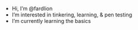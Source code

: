 -  Hi, I’m @fardlion
-  I’m interested in tinkering, learning, & pen testing
-  I’m currently learning the basics


<!---
fardlion/fardlion is a ✨ special ✨ repository because its `README.md` (this file) appears on your GitHub profile.
You can click the Preview link to take a look at your changes.
--->
